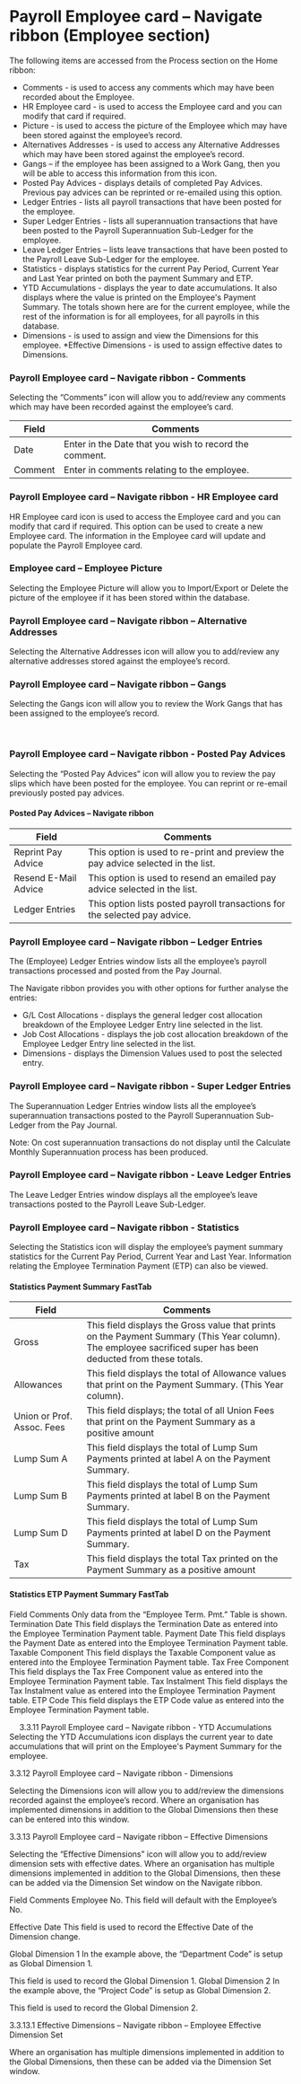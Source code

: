 # Payroll Employee card – Navigate ribbon (Employee section)

The following items are accessed from the Process section on the Home ribbon:

  

* Comments - is used to access any comments which may have been recorded about the Employee.  
* HR Employee card - is used to access the Employee card and you can modify that card if required. 
* Picture - is used to access the picture of the Employee which may have been stored against the employee’s record.  
* Alternatives Addresses - is used to access any Alternative Addresses which may have been stored against the employee’s record.
* Gangs – if the employee has been assigned to a Work Gang, then you will be able to access this information from this icon.  
* Posted Pay Advices - displays details of completed Pay Advices.  Previous pay advices can be reprinted or re-emailed using this option. 
* Ledger Entries - lists all payroll transactions that have been posted for the employee.  
* Super Ledger Entries - lists all superannuation transactions that have been posted to the Payroll Superannuation Sub-Ledger for the employee. 
* Leave Ledger Entries – lists leave transactions that have been posted to the Payroll Leave Sub-Ledger for the employee.
* Statistics - displays statistics for the current Pay Period, Current Year and Last Year printed on both the payment Summary and ETP. 
* YTD Accumulations - displays the year to date accumulations.  It also displays where the value is printed on the Employee's Payment Summary.  The totals shown here are for the current employee, while the rest of the information is for all employees, for all payrolls in this database.
* Dimensions - is used to assign and view the Dimensions for this employee. 
*Effective Dimensions - is used to assign effective dates to Dimensions. 

### Payroll Employee card – Navigate ribbon - Comments

Selecting the “Comments” icon will allow you to add/review any comments which may have been recorded against the employee’s card. 

|Field|	Comments|
|---|---|
|Date|Enter in the Date that you wish to record the comment.|
|Comment| Enter in comments relating to the employee.|

### Payroll Employee card – Navigate ribbon - HR Employee card
HR Employee card icon is used to access the Employee card and you can modify that card if required.  This option can be used to create a new Employee card. The information in the Employee card will update and populate the Payroll Employee card. 

 

### Employee card – Employee Picture
Selecting the Employee Picture will allow you to Import/Export or Delete the picture of the employee if it has been stored within the database.

 

### Payroll Employee card – Navigate ribbon – Alternative Addresses
Selecting the Alternative Addresses icon will allow you to add/review any alternative addresses stored against the employee’s record.

 

### Payroll Employee card – Navigate ribbon – Gangs
Selecting the Gangs icon will allow you to review the Work Gangs that has been assigned to the employee’s record.  

 
 
### Payroll Employee card – Navigate ribbon - Posted Pay Advices
Selecting the “Posted Pay Advices” icon will allow you to review the pay slips which have been posted for the employee.  You can reprint or re-email previously posted pay advices.

 

#### Posted Pay Advices – Navigate ribbon

 


|Field|Comments|
|---|---|
|Reprint Pay Advice |This option is used to re-print and preview the pay advice selected in the list.|
|Resend E-Mail Advice| This option is used to resend an emailed pay advice selected in the list.|
|Ledger Entries|This option lists posted payroll transactions for the selected pay advice.|


 
### Payroll Employee card – Navigate ribbon – Ledger Entries

The (Employee) Ledger Entries window lists all the employee’s payroll transactions processed and posted from the Pay Journal.  

The Navigate ribbon provides you with other options for further analyse the entries:  

* G/L Cost Allocations - displays the general ledger cost allocation breakdown of the Employee Ledger Entry line selected in the list.
* Job Cost Allocations - displays the job cost allocation breakdown of the Employee Ledger Entry line selected in the list.
* Dimensions - displays the Dimension Values used to post the selected entry.

 
### Payroll Employee card – Navigate ribbon - Super Ledger Entries
The Superannuation Ledger Entries window lists all the employee’s superannuation transactions posted to the Payroll Superannuation Sub-Ledger from the Pay Journal.

Note: On cost superannuation transactions do not display until the Calculate Monthly Superannuation process has been produced.

 
### Payroll Employee card – Navigate ribbon - Leave Ledger Entries

The Leave Ledger Entries window displays all the employee’s leave transactions posted to the Payroll Leave Sub-Ledger.

 
### Payroll Employee card – Navigate ribbon - Statistics

Selecting the Statistics icon will display the employee’s payment summary statistics for the Current Pay Period, Current Year and Last Year.  Information relating the Employee Termination Payment (ETP) can also be viewed.  



#### Statistics Payment Summary FastTab

|Field |Comments|
|---|---|
|Gross |This field displays the Gross value that prints on the Payment Summary (This Year column).  The employee sacrificed super has been deducted from these totals.|
|Allowances| This field displays the total of Allowance values that print on the Payment Summary. (This Year column).|
|Union or Prof. Assoc. Fees| This field displays; the total of all Union Fees that print on the Payment Summary as a positive amount
|Lump Sum A |This field displays the total of Lump Sum Payments printed at label A on the Payment Summary.
|Lump Sum B |This field displays the total of Lump Sum Payments printed at label B on the Payment Summary.
|Lump Sum D |This field displays the total of Lump Sum Payments printed at label D on the Payment Summary.
|Tax| This field displays the total Tax printed on the Payment Summary as a positive amount


#### Statistics ETP Payment Summary FastTab

Field	Comments
Only data from the “Employee Term. Pmt.” Table is shown.
Termination Date	This field displays the Termination Date as entered into the Employee Termination Payment table.
Payment Date	This field displays the Payment Date as entered into the Employee Termination Payment table.
Taxable Component	This field displays the Taxable Component value as entered into the Employee Termination Payment table.
Tax Free Component	This field displays the Tax Free Component value as entered into the Employee Termination Payment table.
Tax Instalment	This field displays the Tax Instalment value as entered into the Employee Termination Payment table.
ETP Code	This field displays the ETP Code value as entered into the Employee Termination Payment table.


 
3.3.11	Payroll Employee card – Navigate ribbon - YTD Accumulations
Selecting the YTD Accumulations icon displays the current year to date accumulations that will print on the Employee's Payment Summary for the employee.  

 

3.3.12	Payroll Employee card – Navigate ribbon - Dimensions

Selecting the Dimensions icon will allow you to add/review the dimensions recorded against the employee’s record.  Where an organisation has implemented dimensions in addition to the Global Dimensions then these can be entered into this window.  

 

3.3.13	Payroll Employee card – Navigate ribbon – Effective Dimensions

Selecting the “Effective Dimensions” icon will allow you to add/review dimension sets with effective dates.  Where an organisation has multiple dimensions implemented in addition to the Global Dimensions, then these can be added via the Dimension Set window on the Navigate ribbon.
 

 
Field	Comments
Employee No.	This field will default with the Employee’s No.

Effective Date	This field is used to record the Effective Date of the Dimension change.

Global Dimension 1 	In the example above, the “Department Code” is setup as Global Dimension 1.  

This field is used to record the Global Dimension 1.
Global Dimension 2	In the example above, the “Project Code” is setup as Global Dimension 2.  

This field is used to record the Global Dimension 2.

3.3.13.1	Effective Dimensions – Navigate ribbon – Employee Effective Dimension Set

Where an organisation has multiple dimensions implemented in addition to the Global Dimensions, then these can be added via the Dimension Set window.

